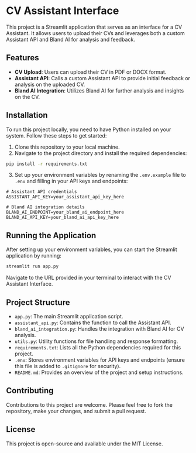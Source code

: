 # CV Assistant Interface

This project is a Streamlit application that serves as an interface for a CV Assistant. It allows users to upload their CVs and leverages both a custom Assistant API and Bland AI for analysis and feedback.

## Features

- **CV Upload**: Users can upload their CV in PDF or DOCX format.
- **Assistant API**: Calls a custom Assistant API to provide initial feedback or analysis on the uploaded CV.
- **Bland AI Integration**: Utilizes Bland AI for further analysis and insights on the CV.

## Installation

To run this project locally, you need to have Python installed on your system. Follow these steps to get started:

1. Clone this repository to your local machine.
2. Navigate to the project directory and install the required dependencies:

```bash
pip install -r requirements.txt
```

3. Set up your environment variables by renaming the `.env.example` file to `.env` and filling in your API keys and endpoints:

```
# Assistant API credentials
ASSISTANT_API_KEY=your_assistant_api_key_here

# Bland AI integration details
BLAND_AI_ENDPOINT=your_bland_ai_endpoint_here
BLAND_AI_API_KEY=your_bland_ai_api_key_here
```

## Running the Application

After setting up your environment variables, you can start the Streamlit application by running:

```bash
streamlit run app.py
```

Navigate to the URL provided in your terminal to interact with the CV Assistant Interface.

## Project Structure

- `app.py`: The main Streamlit application script.
- `assistant_api.py`: Contains the function to call the Assistant API.
- `bland_ai_integration.py`: Handles the integration with Bland AI for CV analysis.
- `utils.py`: Utility functions for file handling and response formatting.
- `requirements.txt`: Lists all the Python dependencies required for this project.
- `.env`: Stores environment variables for API keys and endpoints (ensure this file is added to `.gitignore` for security).
- `README.md`: Provides an overview of the project and setup instructions.

## Contributing

Contributions to this project are welcome. Please feel free to fork the repository, make your changes, and submit a pull request.

## License

This project is open-source and available under the MIT License.
